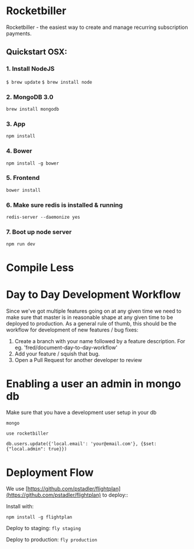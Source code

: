 # Rocketbiller
Rocketbiller - the easiest way to create and manage recurring subscription payments.

## Quickstart OSX:

### 1. Install NodeJS

`$ brew update`
`$ brew install node `

### 2. MongoDB 3.0
`brew install mongodb`

### 3. App
`npm install`

### 4. Bower
`npm install -g bower`

### 5. Frontend
`bower install`

### 6. Make sure redis is installed & running

`redis-server --daemonize yes`

### 7. Boot up node server

`npm run dev`

# Compile Less


# Day to Day Development Workflow

Since we've got multiple features going on at any given time we need to make sure that master is in reasonable shape at any given time to be deployed to production. As a general rule of thumb, this should be the workflow for development of new features / bug fixes:

1. Create a branch with your name followed by a feature description. For eg. 'fred/document-day-to-day-workflow'
2. Add your feature / squish that bug.
3. Open a Pull Request for another developer to review

# Enabling a user an admin in mongo db

Make sure that you have a development user setup in your db

`mongo`

`use rocketbiller`

`db.users.update({'local.email': 'your@email.com'}, {$set:{"local.admin": true}})`


# Deployment Flow

We use [https://github.com/pstadler/flightplan](https://github.com/pstadler/flightplan) to deploy::

Install with:

`npm install -g flightplan`

Deploy to staging:
`fly staging`

Deploy to production:
`fly production`
